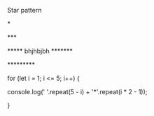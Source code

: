 ﻿
Star pattern

\*

\*\*\*

\*\*\*\*\*
bhjhbjbh
\*\*\*\*\*\*\*

\*\*\*\*\*\*\*\*\*


for (let i = 1; i <= 5; i++) {

console.log(' '.repeat(5 - i) + '\*'.repeat(i \* 2 - 1));

}

